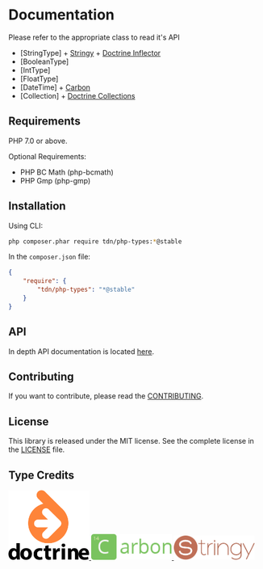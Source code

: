 Documentation
=============
Please refer to the appropriate class to read it's API

- [StringType] + [Stringy](stringy-repo) + [Doctrine Inflector][doctrine-inflector]
- [BooleanType]
- [IntType]
- [FloatType]
- [DateTime] + [Carbon](carbon)
- [Collection] + [Doctrine Collections][doctrine-collections]

Requirements
------------

PHP 7.0 or above.

Optional Requirements:
* PHP BC Math (php-bcmath)
* PHP Gmp (php-gmp)


Installation
------------

Using CLI:

```bash
php composer.phar require tdn/php-types:*@stable
```

In the `composer.json` file:
```json
{
    "require": {
        "tdn/php-types": "*@stable"
    }
}
```

API
---
In depth API documentation is located [here]().

Contributing
------------

If you want to contribute, please read the [CONTRIBUTING](../CONTRIBUTING.md).

License
-------

This library is released under the MIT license. See the complete license in the [LICENSE](LICENSE.md) file.

Type Credits
------------

<a href="https://github.com/doctrine">
  <img src="https://raw.githubusercontent.com/TheDevNetwork/Aux/master/images/doctrine-logo.png" alt="Doctrine Collections & Doctrine Inflector" width="160px" />
</a> 
<a href="https://github.com/briannesbitt/carbon">
  <img src="https://raw.githubusercontent.com/TheDevNetwork/Aux/master/images/carbon-logo.png" alt="Doctrine" width="160px" />
</a>
<a href="https://github.com/danielstjules/Stringy">
  <img src="https://raw.githubusercontent.com/TheDevNetwork/Aux/master/images/stringy.png" alt="Stringy" width="160px" />
</a>

[doctrine-inflector]: https://github.com/doctrine/inflector
[doctrine-collections]: https://github.com/doctrine/collections
[stringy-repo]: https://github.com/danielstjules/Stringy
